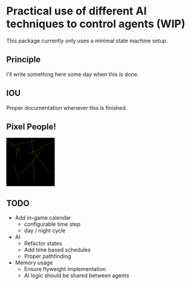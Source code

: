 # Practical use of different AI techniques to control agents (WIP)
This package currently only uses a minimal state machine setup.

## Principle
I'll write something here some day when this is done.

## IOU
Proper documentation whenever this is finished.

## Pixel People!
![alt text](https://raw.githubusercontent.com/Flokey82/go_gens/master/gamecs/images/rgb.gif "Pixel People!")

## TODO
* Add in-game calendar
  * configurable time step
  * day / night cycle
* AI
  * Refactor states
  * Add time based schedules
  * Proper pathfinding
* Memory usage
  * Ensure flyweight implementation
  * AI logic should be shared between agents